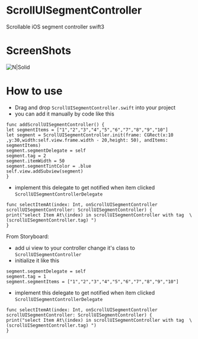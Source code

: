 # ScrollUISegmentController
Scrollable iOS segment controller swift3  

# ScreenShots

![N|Solid](https://github.com/AliAdam/ScrollUISegmentController/blob/master/appDemo.gif?raw=true)

# How to use 
- Drag and drop `ScrollUISegmentController.swift` into your project 
- you can add it manually by code like this 
```  
func addScrollUISegmentController() {
let segmentItems = ["1","2","3","4","5","6","7","8","9","10"]
let segment = ScrollUISegmentController.init(frame: CGRect(x:10 ,y:30,width:self.view.frame.width - 20,height: 50), andItems: segmentItems)
segment.segmentDelegate = self
segment.tag = 2
segment.itemWidth = 50
segment.segmentTintColor = .blue
self.view.addSubview(segment)
}
```
- implement this delegate to get notified when item clicked  `ScrollUISegmentControllerDelegate` 
```  
func selectItemAt(index: Int, onScrollUISegmentController scrollUISegmentController: ScrollUISegmentController) {
print("select Item At\(index) in scrollUISegmentController with tag  \(scrollUISegmentController.tag) ")
}
```
From Storyboard:
- add ui view to your controller change it's class to `ScrollUISegmentController`
- initialize it  like this 
```
segment.segmentDelegate = self
segment.tag = 1
segment.segmentItems = ["1","2","3","4","5","6","7","8","9","10"]
```
- implement this delegate to get notified when item clicked  `ScrollUISegmentControllerDelegate` 
```  
func selectItemAt(index: Int, onScrollUISegmentController scrollUISegmentController: ScrollUISegmentController) {
print("select Item At\(index) in scrollUISegmentController with tag  \(scrollUISegmentController.tag) ")
}
```

